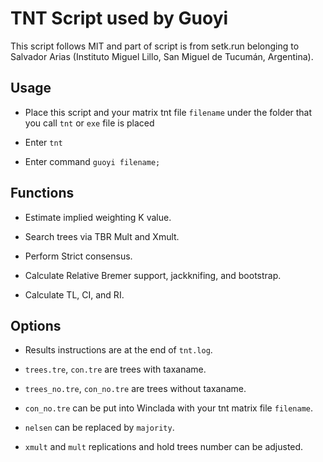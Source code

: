 # TNT Script used by Guoyi

This script follows MIT and part of script is from setk.run belonging to Salvador Arias (Instituto Miguel Lillo, San Miguel de Tucumán, Argentina).

## Usage

- Place this script and your matrix tnt file `filename` under the folder that you call `tnt` or `exe` file is placed

- Enter `tnt`

- Enter command `guoyi filename;`

## Functions

- Estimate implied weighting K value.      

- Search trees via TBR Mult and Xmult.     

- Perform Strict consensus.            

- Calculate Relative Bremer support, jackknifing, and bootstrap.

- Calculate TL, CI, and RI. 

## Options

- Results instructions are at the end of `tnt.log`.

- `trees.tre`, `con.tre` are trees with taxaname.

- `trees_no.tre`, `con_no.tre` are trees without taxaname.

- `con_no.tre` can be put into Winclada with your tnt matrix file `filename`.

- `nelsen` can be replaced by `majority`.

- `xmult` and `mult` replications and hold trees number can be adjusted.

